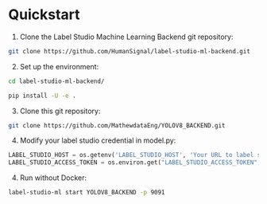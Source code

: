 # Quickstart

1. Clone the Label Studio Machine Learning Backend git repository:

```bash
git clone https://github.com/HumanSignal/label-studio-ml-backend.git
```

2. Set up the environment:

```bash
cd label-studio-ml-backend/

pip install -U -e .

```

3. Clone this git repository:

```bash
git clone https://github.com/MathewdataEng/YOLOV8_BACKEND.git

```

4. Modify your label studio credential in model.py:
```python
LABEL_STUDIO_HOST = os.getenv('LABEL_STUDIO_HOST', 'Your URL to label studio')
LABEL_STUDIO_ACCESS_TOKEN = os.environ.get("LABEL_STUDIO_ACCESS_TOKEN", 'Your access token')
```

4. Run without Docker:
```bash
label-studio-ml start YOLOV8_BACKEND -p 9091

```
